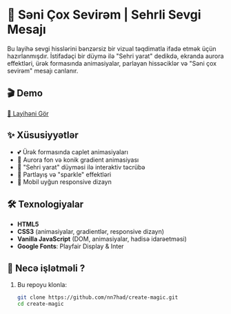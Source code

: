 # 💖 Səni Çox Sevirəm | Sehrli Sevgi Mesajı

Bu layihə sevgi hisslərini bənzərsiz bir vizual təqdimatla ifadə etmək üçün hazırlanmışdır. İstifadəçi bir düymə ilə "Sehri yarat" dedikdə, ekranda aurora effektləri, ürək formasında animasiyalar, parlayan hissəciklər və "Səni çox sevirəm" mesajı canlanır.

## 🎬 Demo

[🔗 Layihəni Gör](https://sehr-yarat.netlify.app/)

## ✨ Xüsusiyyətlər

- 💕 Ürək formasında caplet animasiyaları
- 🌌 Aurora fon və konik gradient animasiyası
- 💫 "Sehri yarat" düyməsi ilə interaktiv təcrübə
- 🎇 Partlayış və "sparkle" effektləri
- 📱 Mobil uyğun responsive dizayn

## 🛠️ Texnologiyalar

- **HTML5**
- **CSS3** (animasiyalar, gradientlər, responsive dizayn)
- **Vanilla JavaScript** (DOM, animasiyalar, hadisə idarəetməsi)
- **Google Fonts**: Playfair Display & Inter

## 🚀 Necə işlətməli ?

1. Bu repoyu klonla:
   ```bash
   git clone https://github.com/nn7had/create-magic.git
   cd create-magic
   

